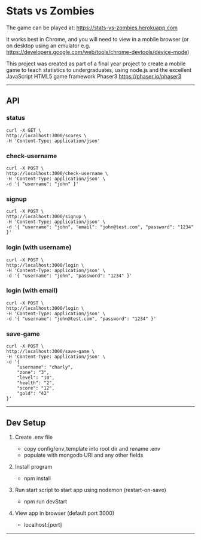 # Stats vs Zombies

The game can be played at: https://stats-vs-zombies.herokuapp.com

It works best in Chrome, and you will need to view in a mobile browser (or on desktop using an emulator e.g. https://developers.google.com/web/tools/chrome-devtools/device-mode)

This project was created as part of a final year project to create a mobile game to teach statistics to undergraduates, using node.js and the excellent JavaScript HTML5 game framework Phaser3 https://phaser.io/phaser3

________________

## API

### status

    curl -X GET \
    http://localhost:3000/scores \
    -H 'Content-Type: application/json'

### check-username

    curl -X POST \
    http://localhost:3000/check-username \
    -H 'Content-Type: application/json' \
    -d '{ "username": "john" }'

### signup

    curl -X POST \
    http://localhost:3000/signup \
    -H 'Content-Type: application/json' \
    -d '{ "username": "john", "email": "john@test.com", "password": "1234" }'

### login (with username)
    curl -X POST \
    http://localhost:3000/login \
    -H 'Content-Type: application/json' \
    -d '{ "username": "john", "password": "1234" }'

### login (with email)

    curl -X POST \
    http://localhost:3000/login \
    -H 'Content-Type: application/json' \
    -d '{ "username": "john@test.com", "password": "1234" }'

### save-game
    curl -X POST \
    http://localhost:3000/save-game \
    -H 'Content-Type: application/json' \
    -d '{ 
        "username": "charly", 
        "zone": "3", 
        "level": "10", 
        "health": "2", 
        "score": "12", 
        "gold": "42"
    }'

________________
## Dev Setup

1. Create .env file
    * copy config/env_template into root dir and rename .env
    * populate with mongodb URI and any other fields

2. Install program
    * npm install

3. Run start script to start app using nodemon (restart-on-save)
    * npm run devStart

4. View app in browser (default port 3000)
    * localhost:[port]
________________
